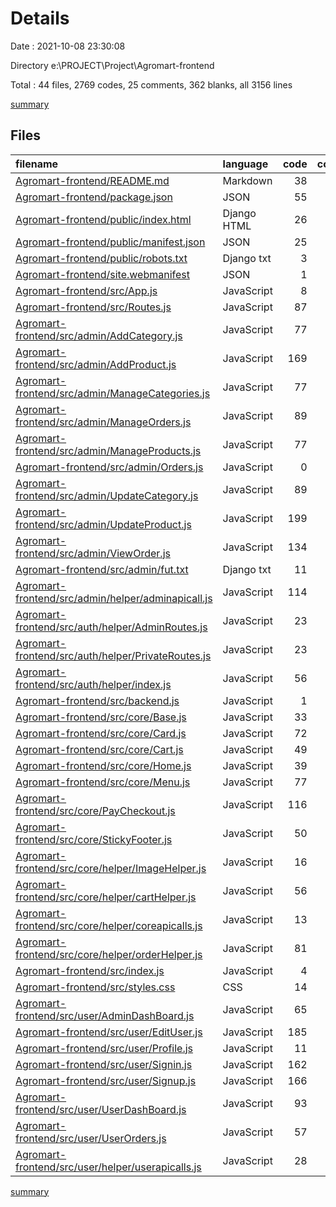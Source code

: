 # Details

Date : 2021-10-08 23:30:08

Directory e:\PROJECT\Project\Agromart-frontend

Total : 44 files,  2769 codes, 25 comments, 362 blanks, all 3156 lines

[summary](results.md)

## Files
| filename | language | code | comment | blank | total |
| :--- | :--- | ---: | ---: | ---: | ---: |
| [Agromart-frontend/README.md](/Agromart-frontend/README.md) | Markdown | 38 | 0 | 33 | 71 |
| [Agromart-frontend/package.json](/Agromart-frontend/package.json) | JSON | 55 | 0 | 1 | 56 |
| [Agromart-frontend/public/index.html](/Agromart-frontend/public/index.html) | Django HTML | 26 | 0 | 4 | 30 |
| [Agromart-frontend/public/manifest.json](/Agromart-frontend/public/manifest.json) | JSON | 25 | 0 | 1 | 26 |
| [Agromart-frontend/public/robots.txt](/Agromart-frontend/public/robots.txt) | Django txt | 3 | 0 | 1 | 4 |
| [Agromart-frontend/site.webmanifest](/Agromart-frontend/site.webmanifest) | JSON | 1 | 0 | 0 | 1 |
| [Agromart-frontend/src/App.js](/Agromart-frontend/src/App.js) | JavaScript | 8 | 0 | 1 | 9 |
| [Agromart-frontend/src/Routes.js](/Agromart-frontend/src/Routes.js) | JavaScript | 87 | 0 | 5 | 92 |
| [Agromart-frontend/src/admin/AddCategory.js](/Agromart-frontend/src/admin/AddCategory.js) | JavaScript | 77 | 1 | 11 | 89 |
| [Agromart-frontend/src/admin/AddProduct.js](/Agromart-frontend/src/admin/AddProduct.js) | JavaScript | 169 | 2 | 14 | 185 |
| [Agromart-frontend/src/admin/ManageCategories.js](/Agromart-frontend/src/admin/ManageCategories.js) | JavaScript | 77 | 0 | 13 | 90 |
| [Agromart-frontend/src/admin/ManageOrders.js](/Agromart-frontend/src/admin/ManageOrders.js) | JavaScript | 89 | 0 | 11 | 100 |
| [Agromart-frontend/src/admin/ManageProducts.js](/Agromart-frontend/src/admin/ManageProducts.js) | JavaScript | 77 | 0 | 11 | 88 |
| [Agromart-frontend/src/admin/Orders.js](/Agromart-frontend/src/admin/Orders.js) | JavaScript | 0 | 0 | 1 | 1 |
| [Agromart-frontend/src/admin/UpdateCategory.js](/Agromart-frontend/src/admin/UpdateCategory.js) | JavaScript | 89 | 1 | 12 | 102 |
| [Agromart-frontend/src/admin/UpdateProduct.js](/Agromart-frontend/src/admin/UpdateProduct.js) | JavaScript | 199 | 2 | 15 | 216 |
| [Agromart-frontend/src/admin/ViewOrder.js](/Agromart-frontend/src/admin/ViewOrder.js) | JavaScript | 134 | 1 | 21 | 156 |
| [Agromart-frontend/src/admin/fut.txt](/Agromart-frontend/src/admin/fut.txt) | Django txt | 11 | 0 | 6 | 17 |
| [Agromart-frontend/src/admin/helper/adminapicall.js](/Agromart-frontend/src/admin/helper/adminapicall.js) | JavaScript | 114 | 12 | 15 | 141 |
| [Agromart-frontend/src/auth/helper/AdminRoutes.js](/Agromart-frontend/src/auth/helper/AdminRoutes.js) | JavaScript | 23 | 0 | 4 | 27 |
| [Agromart-frontend/src/auth/helper/PrivateRoutes.js](/Agromart-frontend/src/auth/helper/PrivateRoutes.js) | JavaScript | 23 | 0 | 3 | 26 |
| [Agromart-frontend/src/auth/helper/index.js](/Agromart-frontend/src/auth/helper/index.js) | JavaScript | 56 | 0 | 7 | 63 |
| [Agromart-frontend/src/backend.js](/Agromart-frontend/src/backend.js) | JavaScript | 1 | 0 | 1 | 2 |
| [Agromart-frontend/src/core/Base.js](/Agromart-frontend/src/core/Base.js) | JavaScript | 33 | 0 | 4 | 37 |
| [Agromart-frontend/src/core/Card.js](/Agromart-frontend/src/core/Card.js) | JavaScript | 72 | 1 | 6 | 79 |
| [Agromart-frontend/src/core/Cart.js](/Agromart-frontend/src/core/Cart.js) | JavaScript | 49 | 0 | 6 | 55 |
| [Agromart-frontend/src/core/Home.js](/Agromart-frontend/src/core/Home.js) | JavaScript | 39 | 0 | 4 | 43 |
| [Agromart-frontend/src/core/Menu.js](/Agromart-frontend/src/core/Menu.js) | JavaScript | 77 | 0 | 6 | 83 |
| [Agromart-frontend/src/core/PayCheckout.js](/Agromart-frontend/src/core/PayCheckout.js) | JavaScript | 116 | 3 | 24 | 143 |
| [Agromart-frontend/src/core/StickyFooter.js](/Agromart-frontend/src/core/StickyFooter.js) | JavaScript | 50 | 0 | 3 | 53 |
| [Agromart-frontend/src/core/helper/ImageHelper.js](/Agromart-frontend/src/core/helper/ImageHelper.js) | JavaScript | 16 | 0 | 2 | 18 |
| [Agromart-frontend/src/core/helper/cartHelper.js](/Agromart-frontend/src/core/helper/cartHelper.js) | JavaScript | 56 | 0 | 5 | 61 |
| [Agromart-frontend/src/core/helper/coreapicalls.js](/Agromart-frontend/src/core/helper/coreapicalls.js) | JavaScript | 13 | 0 | 1 | 14 |
| [Agromart-frontend/src/core/helper/orderHelper.js](/Agromart-frontend/src/core/helper/orderHelper.js) | JavaScript | 81 | 1 | 8 | 90 |
| [Agromart-frontend/src/index.js](/Agromart-frontend/src/index.js) | JavaScript | 4 | 0 | 1 | 5 |
| [Agromart-frontend/src/styles.css](/Agromart-frontend/src/styles.css) | CSS | 14 | 0 | 2 | 16 |
| [Agromart-frontend/src/user/AdminDashBoard.js](/Agromart-frontend/src/user/AdminDashBoard.js) | JavaScript | 65 | 0 | 9 | 74 |
| [Agromart-frontend/src/user/EditUser.js](/Agromart-frontend/src/user/EditUser.js) | JavaScript | 185 | 0 | 17 | 202 |
| [Agromart-frontend/src/user/Profile.js](/Agromart-frontend/src/user/Profile.js) | JavaScript | 11 | 0 | 3 | 14 |
| [Agromart-frontend/src/user/Signin.js](/Agromart-frontend/src/user/Signin.js) | JavaScript | 162 | 1 | 16 | 179 |
| [Agromart-frontend/src/user/Signup.js](/Agromart-frontend/src/user/Signup.js) | JavaScript | 166 | 0 | 15 | 181 |
| [Agromart-frontend/src/user/UserDashBoard.js](/Agromart-frontend/src/user/UserDashBoard.js) | JavaScript | 93 | 0 | 16 | 109 |
| [Agromart-frontend/src/user/UserOrders.js](/Agromart-frontend/src/user/UserOrders.js) | JavaScript | 57 | 0 | 19 | 76 |
| [Agromart-frontend/src/user/helper/userapicalls.js](/Agromart-frontend/src/user/helper/userapicalls.js) | JavaScript | 28 | 0 | 4 | 32 |

[summary](results.md)
